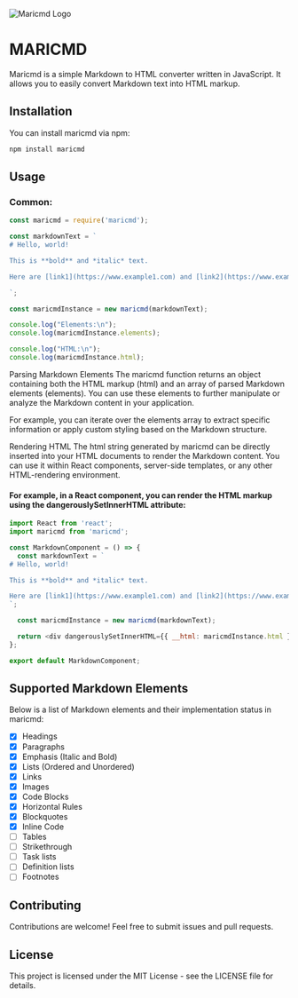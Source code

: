 ![Maricmd Logo](https://vukmaric.com/backend/api/maricmd/maricmd.png)

# MARICMD

Maricmd is a simple Markdown to HTML converter written in JavaScript. It allows you to easily convert Markdown text into HTML markup.


## Installation

You can install maricmd via npm:

```bash
npm install maricmd
```

## Usage

### Common:

```javascript
const maricmd = require('maricmd');

const markdownText = `
# Hello, world!

This is **bold** and *italic* text.

Here are [link1](https://www.example1.com) and [link2](https://www.example2.com) in one paragraph.

`;

const maricmdInstance = new maricmd(markdownText);

console.log("Elements:\n");
console.log(maricmdInstance.elements);

console.log("HTML:\n");
console.log(maricmdInstance.html);

```

Parsing Markdown Elements
The maricmd function returns an object containing both the HTML markup (html) and an array of parsed Markdown elements (elements). You can use these elements to further manipulate or analyze the Markdown content in your application.

For example, you can iterate over the elements array to extract specific information or apply custom styling based on the Markdown structure.

Rendering HTML
The html string generated by maricmd can be directly inserted into your HTML documents to render the Markdown content. You can use it within React components, server-side templates, or any other HTML-rendering environment.

#### For example, in a React component, you can render the HTML markup using the dangerouslySetInnerHTML attribute:

```javascript
import React from 'react';
import maricmd from 'maricmd';

const MarkdownComponent = () => {
  const markdownText = `
# Hello, world!

This is **bold** and *italic* text.

Here are [link1](https://www.example1.com) and [link2](https://www.example2.com) in one paragraph.
`;

  const maricmdInstance = new maricmd(markdownText);

  return <div dangerouslySetInnerHTML={{ __html: maricmdInstance.html }} />;
};

export default MarkdownComponent;
```

## Supported Markdown Elements

Below is a list of Markdown elements and their implementation status in maricmd:

- [x] Headings
- [x] Paragraphs
- [x] Emphasis (Italic and Bold)
- [x] Lists (Ordered and Unordered)
- [x] Links
- [x] Images
- [x] Code Blocks
- [x] Horizontal Rules
- [x] Blockquotes
- [x] Inline Code
- [ ] Tables
- [ ] Strikethrough
- [ ] Task lists
- [ ] Definition lists
- [ ] Footnotes

## Contributing

Contributions are welcome! Feel free to submit issues and pull requests.

## License

This project is licensed under the MIT License - see the LICENSE file for details.
